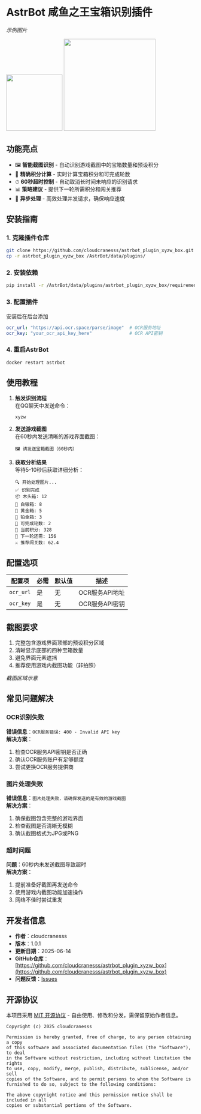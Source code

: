 # AstrBot 咸鱼之王宝箱识别插件

 *示例图片*

<img src="https://upyun.alanmaster.top//picgo202506142142270.png" width="150">
<img src="https://upyun.alanmaster.top//picgo202506142143282.png" width="245">

## 功能亮点

- 🖼 **智能截图识别** - 自动识别游戏截图中的宝箱数量和预设积分
- 🧮 **精确积分计算** - 实时计算宝箱积分和可完成轮数
- ⏱ **60秒超时控制** - 自动取消长时间未响应的识别请求
- 📊 **策略建议** - 提供下一轮所需积分和闯关推荐
- 🔄 **异步处理** - 高效处理并发请求，确保响应速度

## 安装指南

### 1. 克隆插件仓库
```bash
git clone https://github.com/cloudcranesss/astrbot_plugin_xyzw_box.git
cp -r astrbot_plugin_xyzw_box /AstrBot/data/plugins/
```

### 2. 安装依赖
```bash
pip install -r /AstrBot/data/plugins/astrbot_plugin_xyzw_box/requirements.txt
```

### 3. 配置插件
安装后在后台添加
```yaml
ocr_url: "https://api.ocr.space/parse/image"  # OCR服务地址
ocr_key: "your_ocr_api_key_here"              # OCR API密钥
```

### 4. 重启AstrBot
```bash
docker restart astrbot
```

## 使用教程

1. **触发识别流程**  
   在QQ聊天中发送命令：
   ```
   xyzw
   ```
   
2. **发送游戏截图**  
   在60秒内发送清晰的游戏界面截图：
   ```
   🖼️ 请发送宝箱截图（60秒内）
   ```

3. **获取分析结果**  
   等待5-10秒后获取详细分析：
   ```
   🔍 开始处理图片...
   ✅ 识别完成
   📦 木头箱: 12
   🥈 白银箱: 8
   🥇 黄金箱: 5
   💎 铂金箱: 3
   🔄 可完成轮数: 2
   🎯 当前积分: 328
   🚧 下一轮还需: 156
   ⚔️ 推荐闯关数: 62.4
   ```

## 配置选项

| 配置项     | 必需 | 默认值                             | 描述                     |
|------------|------|------------------------------------|--------------------------|
| `ocr_url`  | 是   | 无                                 | OCR服务API地址           |
| `ocr_key`  | 是   | 无                                 | OCR服务API密钥           |

## 截图要求

1. 完整包含游戏界面顶部的预设积分区域
2. 清晰显示底部的四种宝箱数量
3. 避免界面元素遮挡
4. 推荐使用游戏内截图功能（非拍照）

 *截图区域示意*

## 常见问题解决

### OCR识别失败
**错误信息**：`OCR服务错误: 400 - Invalid API key`  
**解决方案**：
1. 检查OCR服务API密钥是否正确
2. 确认OCR服务账户有足够额度
3. 尝试更换OCR服务提供商

### 图片处理失败
**错误信息**：`图片处理失败，请确保发送的是有效的游戏截图`  
**解决方案**：
1. 确保截图包含完整的游戏界面
2. 检查截图是否清晰无模糊
3. 确认截图格式为JPG或PNG

### 超时问题
**问题**：60秒内未发送截图导致超时  
**解决方案**：
1. 提前准备好截图再发送命令
2. 使用游戏内截图功能加速操作
3. 网络不佳时尝试重发

## 开发者信息

- **作者**：cloudcranesss
- **版本**：1.0.1
- **更新日期**：2025-06-14
- **GitHub仓库**：[https://github.com/cloudcranesss/astrbot_plugin_xyzw_box](https://github.com/cloudcranesss/astrbot_plugin_xyzw_box)
- **问题反馈**：[Issues](https://github.com/cloudcranesss/astrbot_plugin_xyzw_box/issues)

## 开源协议

本项目采用 [MIT 开源协议](LICENSE) - 自由使用、修改和分发，需保留原始作者信息。

```
Copyright (c) 2025 cloudcranesss

Permission is hereby granted, free of charge, to any person obtaining a copy
of this software and associated documentation files (the "Software"), to deal
in the Software without restriction, including without limitation the rights
to use, copy, modify, merge, publish, distribute, sublicense, and/or sell
copies of the Software, and to permit persons to whom the Software is
furnished to do so, subject to the following conditions:

The above copyright notice and this permission notice shall be included in all
copies or substantial portions of the Software.
```